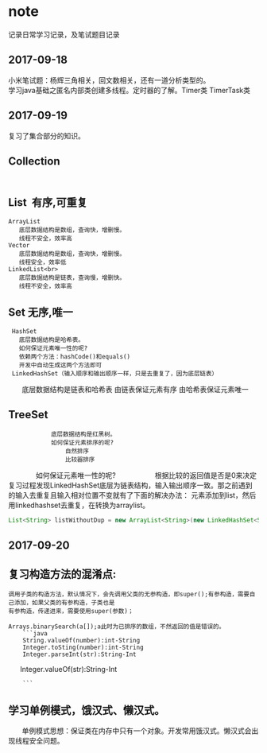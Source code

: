 # note
记录日常学习记录，及笔试题目记录

2017-09-18
-------------------------------------------------------------------

小米笔试题：杨辉三角相关，回文数相关，还有一道分析类型的。<br> 
学习java基础之匿名内部类创建多线程。定时器的了解。Timer类 TimerTask类<br> 

2017-09-19
-----------------------------------------------------------------------------

复习了集合部分的知识。<br> 
## Collection<br> <br> 
## List  有序,可重复                                                                     <br> 
    ArrayList 
       底层数据结构是数组，查询快，增删慢。
       线程不安全，效率高 
    Vector
       底层数据结构是数组，查询快，增删慢。 
       线程安全，效率低 
    LinkedList<br> 
       底层数据结构是链表，查询慢，增删快。
       线程不安全，效率高
      
 ## Set   无序,唯一                                                                                             <br> 
     HashSet
       底层数据结构是哈希表。
       如何保证元素唯一性的呢?
       依赖两个方法：hashCode()和equals()
       开发中自动生成这两个方法即可
     LinkedHashSet（输入顺序和输出顺序一样，只是去重复了，因为底层链表）
        底层数据结构是链表和哈希表 
        由链表保证元素有序
        由哈希表保证元素唯一 
    
## TreeSet                                                                                                              <br> 
                底层数据结构是红黑树。 
                如何保证元素排序的呢? 
                    自然排序
                    比较器排序 
                如何保证元素唯一性的呢? 
                    根据比较的返回值是否是0来决定
                复习过程发现LinkedHashSet底层为链表结构，输入输出顺序一致。那之前遇到的输入去重复且输入相对位置不变就有了下面的解决办法：
                元素添加到list，然后用linkedhashset去重复，在转换为arraylist。<br> 
 ```java
List<String> listWithoutDup = new ArrayList<String>(new LinkedHashSet<String>(list));
```
        
2017-09-20
--------------------------------------------------------------------------------------

## 复习构造方法的混淆点:<br>
    调用子类的构造方法，默认情况下，会先调用父类的无参构造，即super();有参构造，需要自己添加，如果父类的有参构造，子类也是
    有参构造，传递进来，需要使用super(参数)；
    
    Arrays.binarySearch(a[]);a此时为已排序的数组，不然返回的值是错误的。
        ```java
        String.valueOf(number):int-String
        Integer.toSting(number):int-String
        Integer.parseInt(str):String-Int
        Integer.valueOf(str):String-Int
        
        ```
## 学习单例模式，饿汉式、懒汉式。<br> 
        单例模式思想：保证类在内存中只有一个对象。开发常用饿汉式。懒汉式会出现线程安全问题。

